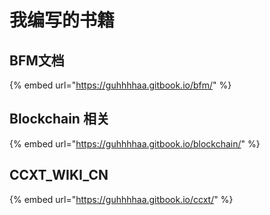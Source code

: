 # 我编写的书籍

## BFM文档

{% embed url="https://guhhhhaa.gitbook.io/bfm/" %}

## Blockchain 相关

{% embed url="https://guhhhhaa.gitbook.io/blockchain/" %}

## CCXT\_WIKI\_CN

{% embed url="https://guhhhhaa.gitbook.io/ccxt/" %}



